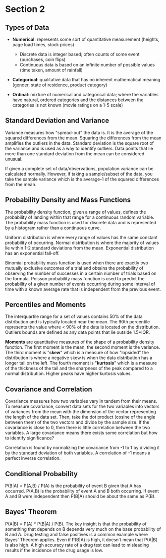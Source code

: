 # Section 2
## Types of Data
- **Numerical**: represents some sort of quantitative measurement (heights, page load times, stock prices)
  - Discrete data is integer based; often counts of some event (purchases, coin flips)
  - Continuous data is based on an infinite number of possible values (time taken, amount of rainfall)

- **Categorical**: qualitative data that has no inherent mathematical meaning (gender, state of residence, product category)

- **Ordinal**: mixture of numerical and categorical data; where the variables have natural, ordered categories and the distances between the categories is not known (movie ratings on a 1-5 scale)

## Standard Deviation and Variance
Variance measures how "spread-out" the data is. It is the average of the squared differences from the mean. Squaring the differences from the mean amplifies the outliers in the data. Standard deviation is the square root of the variance and is used as a way to identify outliers. Data points that lie more than one standard deviation from the mean can be considered unusual.

If given a complete set of data/observations, population variance can be calculated normally. However, if taking a sample/subset of the data, you take the sample variance which is the average-1 of the squared differences from the mean.

## Probability Density and Mass Functions
The probability density function, given a range of values, defines the probability of landing within that range for a continuous random variable. The probability mass function is used for discrete data and is represented by a histogram rather than a continuous curve.

Uniform distribution is where every range of values has the same constant probability of occurring. Normal distribution is where the majority of values lie within 1-2 standard deviations from the mean. Exponential distribution has an exponential fall-off.

Binomial probability mass function is used when there are exactly two mutually exclusive outcomes of a trial and obtains the probability of observing the number of successes in a certain number of trials based on the formula. Poisson probability mass function is used to predict the probability of a given number of events occurring during some interval of time with a known average rate that is independent from the previous event.

## Percentiles and Moments
The interquartile range for a set of values contains 50% of the data distribution and is typically located near the mean. The 90th percentile represents the value where < 90% of the data is located on the distribution. Outliers bounds are defined as any data points that lie outside 1.5*IQR.

**Moments** are quantitative measures of the shape of a probability density function. The first moment is the mean, the second moment is the variance. The third moment is "**skew**" which is a measure of how "lopsided" the distribution is where a negative skew is when the data distribution has a longer tail on the left. The fourth moment is "**kurtosis**" which is a measure of the thickness of the tail and the sharpness of the peak compared to a normal distribution. Higher peaks have higher kurtosis values.

## Covariance and Correlation
Covariance measures how two variables vary in tandem from their means. To measure covariance, convert data sets for the two variables into vectors of variances from the mean with the dimension of the vector representing the length of the data set. Then, take the dot product (cosine of the angle between them) of the two vectors and divide by the sample size. If the covariance is close to 0, then there is little correlation between the two variables. A large covariance means there exists some correlation but how to identify significance?

Correlation is found by normalizing the covariance from -1 to 1 by dividing it by the standard deviation of both variables. A correlation of -1 means a perfect inverse correlation.

## Conditional Probability
P(B|A) = P(A,B) / P(A) is the probability of event B given that A has occurred. P(A,B) is the probability of event A and B both occurring. If event A and B were independent then P(B|A) should be about the same as P(B).

## Bayes' Theorem
P(A|B) = P(A) * P(B|A) / P(B). The key insight is that the probability of something that depends on B depends very much on the base probability of B and A. Drug testing and false positives is a common example where Bayes' Theorem applies. Even if P(B|A) is high, it doesn't mean that P(A|B) is also high. A high accuracy rate of a drug test can lead to misleading results if the incidence of the drug usage is low.
